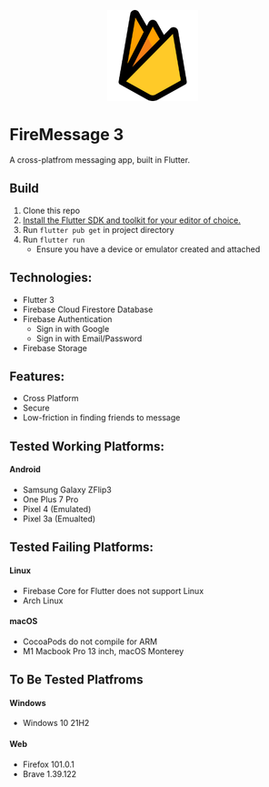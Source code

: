 <p align=center>
    <img width="160" height="160" src="./images/firebase.png">
</p>

# FireMessage 3
A cross-platfrom messaging app, built in Flutter.

## Build
1. Clone this repo
2. [Install the Flutter SDK and toolkit for your editor of choice.]([url](https://docs.flutter.dev/get-started/install))
3. Run `flutter pub get` in project directory
4. Run `flutter run`
    * Ensure you have a device or emulator created and attached

## Technologies:
* Flutter 3
* Firebase Cloud Firestore Database
* Firebase Authentication
    * Sign in with Google
    * Sign in with Email/Password
* Firebase Storage
## Features:
* Cross Platform
* Secure
* Low-friction in finding friends to message
## Tested Working Platforms:
#### Android
* Samsung Galaxy ZFlip3
* One Plus 7 Pro
* Pixel 4 (Emulated)
* Pixel 3a (Emualted)

## Tested Failing Platforms:
#### Linux
* Firebase Core for Flutter does not support Linux
* Arch Linux
#### macOS
* CocoaPods do not compile for ARM
* M1 Macbook Pro 13 inch, macOS Monterey

## To Be Tested Platfroms
#### Windows
* Windows 10 21H2
#### Web
* Firefox 101.0.1
* Brave 1.39.122
